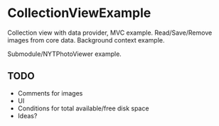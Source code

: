# CollectionViewExample
Collection view with data provider, MVC example. Read/Save/Remove images from core data. Background context example.

Submodule/NYTPhotoViewer example.


## TODO
* Comments for images
* UI
* Conditions for total available/free disk space
* Ideas?

